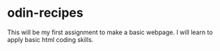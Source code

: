 # odin-recipes
This will be my first assignment to make a basic webpage. I will learn to apply basic html coding skills.